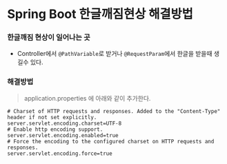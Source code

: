 # Spring Boot 한글깨짐현상 해결방법
### 한글깨짐 현상이 일어나는 곳
- Controller에서 `@PathVariable`로 받거나 `@RequestParam`에서 한글을 받을때 생길수 있다.
### 해결방법
>application.properties 에 아래와 같이 추가한다.
```properties
# Charset of HTTP requests and responses. Added to the "Content-Type" header if not set explicitly.
server.servlet.encoding.charset=UTF-8
# Enable http encoding support.
server.servlet.encoding.enabled=true
# Force the encoding to the configured charset on HTTP requests and responses.
server.servlet.encoding.force=true
```
